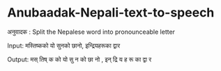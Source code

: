 # Anubaadak-Nepali-text-to-speech
अनुवादक : Split the Nepalese word into pronounceable letter 


Input: मस्तिष्कको यो सुनको छानो, इन्द्रियहरूका द्वार

Output: मस् तिष् क को   यो   सु न को   छा नो ,   इन् द्रि य ह रू का  द्वा र

